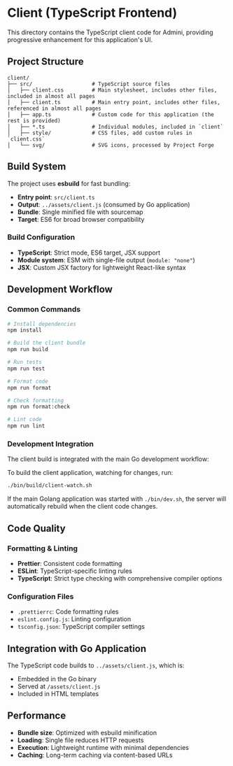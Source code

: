 # Client (TypeScript Frontend)

This directory contains the TypeScript client code for Admini, providing progressive enhancement for this application's UI.

## Project Structure

```
client/
├── src/                   # TypeScript source files
│   ├── client.css         # Main stylesheet, includes other files, included in almost all pages
│   ├── client.ts          # Main entry point, includes other files, referenced in almost all pages
│   ├── app.ts             # Custom code for this application (the rest is provided)
│   ├── *.ts               # Individual modules, included in `client`
│   ├── style/             # CSS files, add custom rules in `client.css`
│   └── svg/               # SVG icons, processed by Project Forge
```

## Build System

The project uses **esbuild** for fast bundling:

- **Entry point**: `src/client.ts`
- **Output**: `../assets/client.js` (consumed by Go application)
- **Bundle**: Single minified file with sourcemap
- **Target**: ES6 for broad browser compatibility

### Build Configuration

- **TypeScript**: Strict mode, ES6 target, JSX support
- **Module system**: ESM with single-file output (`module: "none"`)
- **JSX**: Custom JSX factory for lightweight React-like syntax

## Development Workflow

### Common Commands

```bash
# Install dependencies
npm install

# Build the client bundle
npm run build

# Run tests
npm run test

# Format code
npm run format

# Check formatting
npm run format:check

# Lint code
npm run lint
```

### Development Integration

The client build is integrated with the main Go development workflow:

To build the client application, watching for changes, run:

```bash
./bin/build/client-watch.sh
```

If the main Golang application was started with `./bin/dev.sh`, the server will automatically rebuild when the client code changes.

## Code Quality

### Formatting & Linting

- **Prettier**: Consistent code formatting
- **ESLint**: TypeScript-specific linting rules
- **TypeScript**: Strict type checking with comprehensive compiler options

### Configuration Files

- `.prettierrc`: Code formatting rules
- `eslint.config.js`: Linting configuration
- `tsconfig.json`: TypeScript compiler settings

## Integration with Go Application

The TypeScript code builds to `../assets/client.js`, which is:

- Embedded in the Go binary
- Served at `/assets/client.js`
- Included in HTML templates

## Performance

- **Bundle size**: Optimized with esbuild minification
- **Loading**: Single file reduces HTTP requests
- **Execution**: Lightweight runtime with minimal dependencies
- **Caching**: Long-term caching via content-based URLs
